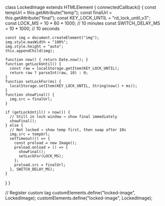class LockedImage extends HTMLElement {
  connectedCallback() {
    const tempUrl = this.getAttribute("temp");
    const finalUrl = this.getAttribute("final");
    const KEY_LOCK_UNTIL = "rd_lock_until_v3";
    const LOCK_MS = 10 * 60 * 1000; // 10 minutes
    const SWITCH_DELAY_MS = 10 * 1000; // 10 seconds

    const img = document.createElement("img");
    img.style.maxWidth = "100%";
    img.style.height = "auto";
    this.appendChild(img);

    function now() { return Date.now(); }
    function getLockUntil() {
      const raw = localStorage.getItem(KEY_LOCK_UNTIL);
      return raw ? parseInt(raw, 10) : 0;
    }
    function setLockFor(ms) {
      localStorage.setItem(KEY_LOCK_UNTIL, String(now() + ms));
    }
    function showFinal() {
      img.src = finalUrl;
    }

    if (getLockUntil() > now()) {
      // Still in lock window → show final immediately
      showFinal();
    } else {
      // Not locked → show temp first, then swap after 10s
      img.src = tempUrl;
      setTimeout(() => {
        const preload = new Image();
        preload.onload = () => {
          showFinal();
          setLockFor(LOCK_MS);
        };
        preload.src = finalUrl;
      }, SWITCH_DELAY_MS);
    }
  }
}

// Register custom <locked-image> tag
customElements.define("locked-image", LockedImage);
customElements.define("locked-image", LockedImage);
